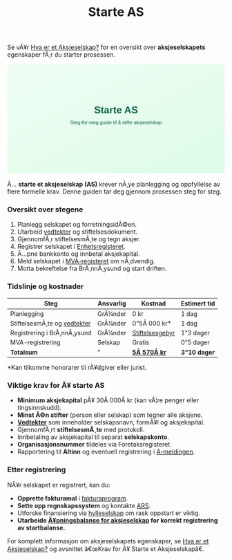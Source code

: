 ﻿---
title: "Starte AS"
meta_title: "Starte AS"
meta_description: 'Se vÃ¥r [Hva er et Aksjeselskap?](/blogs/regnskap/hva-er-et-aksjeselskap "Hva er et Aksjeselskap? Komplett Guide til Selskapsformen") for en oversikt over **aks...'
slug: starte-as
type: blog
layout: pages/single
---

Se vÃ¥r [Hva er et Aksjeselskap?](/blogs/regnskap/hva-er-et-aksjeselskap "Hva er et Aksjeselskap? Komplett Guide til Selskapsformen") for en oversikt over **aksjeselskapets** egenskaper fÃ¸r du starter prosessen.

![Starte AS](starte-as-image.svg)

Ã… **starte et aksjeselskap (AS)** krever nÃ¸ye planlegging og oppfyllelse av flere formelle krav. Denne guiden tar deg gjennom prosessen steg for steg.

### Oversikt over stegene

1. Planlegg selskapet og forretningsidÃ©en.
2. Utarbeid [vedtekter](/blogs/regnskap/vedtekter "Vedtekter: Definisjon, Krav og Betydning i Norsk Regnskap") og stiftelsesdokument.
3. GjennomfÃ¸r stiftelsesmÃ¸te og tegn aksjer.
4. Registrer selskapet i [Enhetsregisteret](/blogs/regnskap/hva-er-foretaksregisteret "Hva er Foretaksregisteret? Enhetsregister, Org.nr og Selskapsregister").
5. Ã…pne bankkonto og innbetal aksjekapital.
6. Meld selskapet i [MVA-registeret](/blogs/regnskap/mva-plikt "MVA-plikt: Komplett Guide til Merverdiavgiftsplikt i Norge") om nÃ¸dvendig.
7. Motta bekreftelse fra BrÃ¸nnÃ¸ysund og start driften.

### Tidslinje og kostnader

| Steg                                | Ansvarlig    | Kostnad     | Estimert tid  |
|-------------------------------------|--------------|-------------|--------------|
| Planlegging                         | GrÃ¼nder      | 0 kr        | 1 dag        |
| StiftelsesmÃ¸te og [vedtekter](/blogs/regnskap/vedtekter "Vedtekter: Definisjon, Krav og Betydning i Norsk Regnskap") | GrÃ¼nder      | 0“5Â 000 kr* | 1 dag        |
| Registrering i BrÃ¸nnÃ¸ysund          | GrÃ¼nder      | [Stiftelsesgebyr](/blogs/regnskap/stiftelsesgebyr "Stiftelsesgebyr ved registrering av AS") | 1“3 dager    |
| MVA-registrering                    | Selskap      | Gratis      | 0“5 dager    |
| **Totalsum**                        | “            | **[5Â 570Â kr](/blogs/regnskap/stiftelsesgebyr "Stiftelsesgebyr ved registrering av AS")** | **3“10 dager**|

*Kan tilkomme honorarer til rÃ¥dgiver eller jurist.

### Viktige krav for Ã¥ starte AS

- **Minimum aksjekapital** pÃ¥ 30Â 000Â kr (kan vÃ¦re penger eller tingsinnskudd).
- **Minst Ã©n stifter** (person eller selskap) som tegner alle aksjene.
- **[Vedtekter](/blogs/regnskap/vedtekter "Vedtekter: Definisjon, Krav og Betydning i Norsk Regnskap")** som inneholder selskapsnavn, formÃ¥l og aksjekapital.
- GjennomfÃ¸rt **stiftelsesmÃ¸te** med protokoll.
- Innbetaling av aksjekapital til separat **selskapskonto**.
- **Organisasjonsnummer** tildeles via Foretaksregisteret.
- Rapportering til **Altinn** og eventuell registrering i [A-meldingen](/blogs/regnskap/hva-er-a-melding "Hva er A-melding? Rapporteringsplikt for arbeidsgiver").

### Etter registrering

NÃ¥r selskapet er registrert, kan du:

- **Opprette fakturamal** i [fakturaprogram](/blogs/regnskap/fakturaprogram "Hva er Fakturaprogram? En Komplett Guide til FakturaverktÃ¸y").
- **Sette opp regnskapssystem** og kontakte [ARS](/blogs/regnskap/hva-er-ars "Hva er ARS? Autorisert RegnskapsfÃ¸rerselskap - Krav, Fordeler og Prosess").
- Utforske finansiering via [hylleselskap](/blogs/regnskap/hylleselskap "Hva er et Hylleselskap? Guide til Ferdigregistrerte Selskaper i Norge") om rask oppstart er viktig.
- **Utarbeide [Ã¥pningsbalanse for aksjeselskap](/blogs/regnskap/apningsbalanse-for-aksjeselskap "Ã…pningsbalanse for aksjeselskap") for korrekt registrering av startbalanse.**

For komplett informasjon om aksjeselskapets egenskaper, se [Hva er et Aksjeselskap?](/blogs/regnskap/hva-er-et-aksjeselskap "Hva er et Aksjeselskap? Komplett Guide til Selskapsformen") og avsnittet â€œKrav for Ã¥ Starte et Aksjeselskapâ€.





